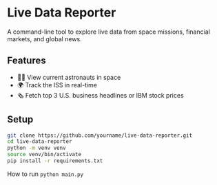 # Live Data Reporter

A command-line tool to explore live data from space missions, financial markets, and global news.

## Features

- 🧑‍🚀 View current astronauts in space
- 🌍 Track the ISS in real-time
- 🗞️ Fetch top 3 U.S. business headlines or IBM stock prices

## Setup

```bash
git clone https://github.com/yourname/live-data-reporter.git
cd live-data-reporter
python -m venv venv
source venv/bin/activate
pip install -r requirements.txt
```

How to run
`python main.py`
